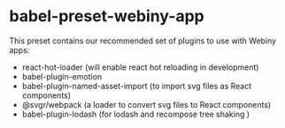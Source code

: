 # babel-preset-webiny-app

This preset contains our recommended set of plugins to use with Webiny apps:

- react-hot-loader (will enable react hot reloading in development)
- babel-plugin-emotion
- babel-plugin-named-asset-import (to import svg files as React components)
- @svgr/webpack (a loader to convert svg files to React components)
- babel-plugin-lodash (for lodash and recompose tree shaking )